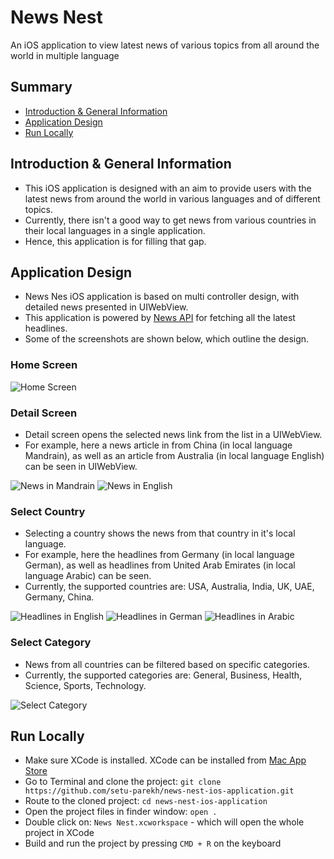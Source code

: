 # News Nest
An iOS application to view latest news of various topics from all around the world in multiple language

## Summary
* [Introduction & General Information](#introduction--general-information)
* [Application Design](#application--design)
* [Run Locally](#run--locally)

## Introduction & General Information
- This iOS application is designed with an aim to provide users with the latest news from around the world in various languages and of different topics.
- Currently, there isn't a good way to get news from various countries in their local languages in a single application.
- Hence, this application is for filling that gap.

## Application Design
- News Nes iOS application is based on multi controller design, with detailed news presented in UIWebView.
- This application is powered by [News API](https://newsapi.org/docs/endpoints/top-headlines) for fetching all the latest headlines.
- Some of the screenshots are shown below, which outline the design.

### Home Screen
![Home Screen](https://github.com/setu-parekh/news-nest-ios-application/blob/main/Images/home-screen.png)

### Detail Screen
 - Detail screen opens the selected news link from the list in a UIWebView.
 - For example, here a news article in from China (in local language Mandrain), as well as an article from Australia (in local language English) can be seen in UIWebView.

![News in Mandrain](https://github.com/setu-parekh/news-nest-ios-application/blob/main/Images/news-web-view-chinese.png)
![News in English](https://github.com/setu-parekh/news-nest-ios-application/blob/main/Images/news-web-view-au.png)

### Select Country
- Selecting a country shows the news from that country in it's local language.
- For example, here the headlines from Germany (in local language German), as well as headlines from United Arab Emirates (in local language Arabic) can be seen.
- Currently, the supported countries are: USA, Australia, India, UK, UAE, Germany, China.

![Headlines in English](https://github.com/setu-parekh/news-nest-ios-application/blob/main/Images/select-country.png)
![Headlines in German](https://github.com/setu-parekh/news-nest-ios-application/blob/main/Images/news-germany.png)
![Headlines in Arabic](https://github.com/setu-parekh/news-nest-ios-application/blob/main/Images/news-uae.png)

### Select Category
- News from all countries can be filtered based on specific categories.
- Currently, the supported categories are: General, Business, Health, Science, Sports, Technology.

![Select Category](https://github.com/setu-parekh/news-nest-ios-application/blob/main/Images/select-category.png)

## Run Locally
* Make sure XCode is installed. XCode can be installed from [Mac App Store](https://apps.apple.com/us/app/xcode/id497799835?mt=12)
* Go to Terminal and clone the project: `git clone https://github.com/setu-parekh/news-nest-ios-application.git`
* Route to the cloned project: `cd news-nest-ios-application`
* Open the project files in finder window: `open .`
* Double click on: `News Nest.xcworkspace` - which will open the whole project in XCode
* Build and run the project by pressing `CMD + R` on the keyboard
